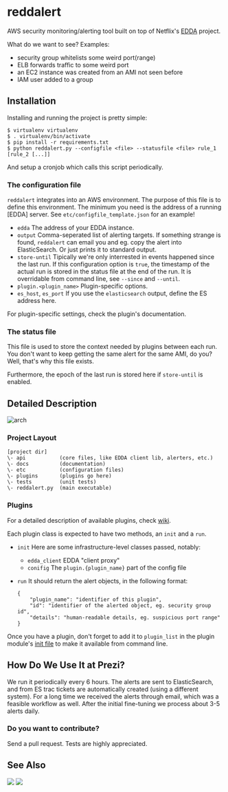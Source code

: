 # reddalert

AWS security monitoring/alerting tool built on top of Netflix's [EDDA](https://github.com/Netflix/edda) project.

What do we want to see? Examples:
 * security group whitelists some weird port(range)
 * ELB forwards traffic to some weird port
 * an EC2 instance was created from an AMI not seen before
 * IAM user added to a group

## Installation

Installing and running the project is pretty simple:

```
$ virtualenv virtualenv
$ . virtualenv/bin/activate
$ pip install -r requirements.txt
$ python reddalert.py --configfile <file> --statusfile <file> rule_1 [rule_2 [...]]
```

And setup a cronjob which calls this script periodically.

### The configuration file

```reddalert``` integrates into an AWS environment. The purpose of this file is to define this environment. The minimum you need is the address of a running [EDDA] server. See ```etc/configfile_template.json``` for an example!

 * ```edda``` The address of your EDDA instance.
 * ```output``` Comma-seperated list of alerting targets. If something strange is found, ```reddalert``` can email you and eg. copy the alert into ElasticSearch. Or just prints it to standard output.
 * ```store-until``` Tipically we're only interrested in events happened since the last run. If this configuration option is ```true```, the timestamp of the actual run is stored in the status file at the end of the run. It is overridable from command line, see ```--since``` and ```--until```.
 * ```plugin.<plugin_name>``` Plugin-specific options.
 * ```es_host```, ```es_port``` If you use the ```elasticsearch``` output, define the ES address here.

For plugin-specific settings, check the plugin's documentation.

### The status file

This file is used to store the context needed by plugins between each run. You don't want to keep getting the same alert for the same AMI, do you? Well, that's why this file exists.

Furthermore, the epoch of the last run is stored here if ```store-until``` is enabled.

## Detailed Description

![arch](docs/arch.png)

### Project Layout

```
[project dir]
\- api           (core files, like EDDA client lib, alerters, etc.)
\- docs          (documentation)
\- etc           (configuration files)
\- plugins       (plugins go here)
\- tests         (unit tests)
\- reddalert.py  (main executable)
```

### Plugins

For a detailed description of available plugins, check [wiki](https://github.com/prezi/reddalert/wiki).

Each plugin class is expected to have two methods, an ```init``` and a ```run```.
 * ```init``` Here are some infrastructure-level classes passed, notably:
   * ```edda_client``` EDDA "client proxy"
   * ```conifig``` The ```plugin.{plugin_name}``` part of the config file
 * ```run``` It should return the alert objects, in the following format:

    ```
    {
        "plugin_name": "identifier of this plugin",
        "id": "identifier of the alerted object, eg. security group id",
        "details": "human-readable details, eg. suspicious port range"
    }
    ```

Once you have a plugin, don't forget to add it to ```plugin_list``` in the plugin module's [init file](reddalert/plugins/__init__.py) to make it available from command line.

## How Do We Use It at Prezi?

We run it periodically every 6 hours. The alerts are sent to ElasticSearch, and from ES trac tickets are automatically created (using a different system). For a long time we received the alerts through email, which was a feasible workflow as well. After the initial fine-tuning we process about 3-5 alerts daily.

### Do you want to contribute?

Send a pull request. Tests are highly appreciated.

## See Also

[<img src="http://passzio.hu/kepek/rockmuzeum/Bolylandi/2/image007.jpg" />](http://en.wikipedia.org/wiki/Edda_M%C5%B1vek)
[<img src="http://gaming.fm/video-games/Image/covers/command-and-conquer-red-alert-2/command-and-conquer-red-alert-2-image706251.jpg" />](http://en.wikipedia.org/wiki/Command_%26_Conquer:_Red_Alert)
